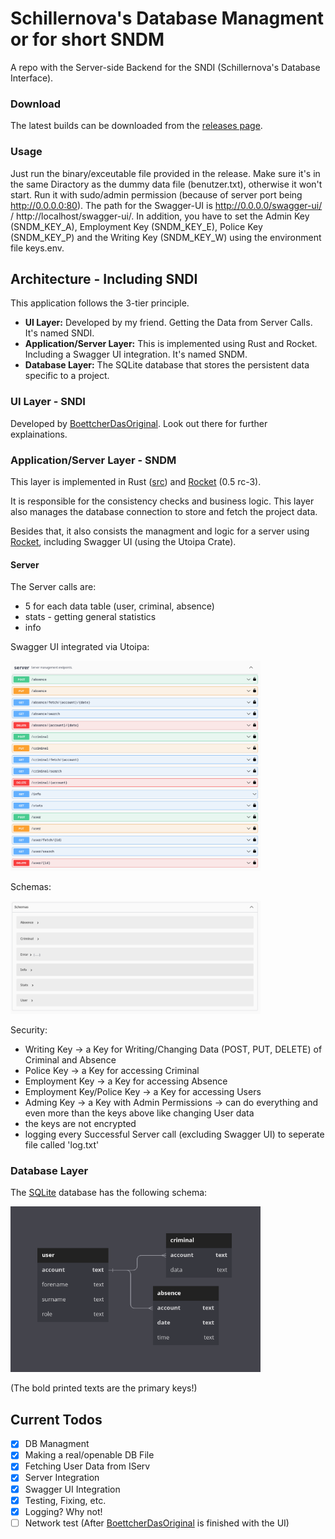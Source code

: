 # Schillernova's Database Managment or for short SNDM

A repo with the Server-side Backend for the SNDI (Schillernova's Database Interface).

### Download

The latest builds can be downloaded from the [releases page](https://github.com/nwrenger/sndm/releases).

### Usage

Just run the binary/exceutable file provided in the release. Make sure it's in the same Diractory as the dummy data file (benutzer.txt), otherwise it won't start. Run it with sudo/admin permission (because of server port being http://0.0.0.0:80). The path for the Swagger-UI is http://0.0.0.0/swagger-ui/ / http://localhost/swagger-ui/. In addition, you have to set the Admin Key (SNDM_KEY_A), Employment Key (SNDM_KEY_E), Police Key (SNDM_KEY_P) and the Writing Key (SNDM_KEY_W) using the environment file keys.env.

## Architecture - Including SNDI

This application follows the 3-tier principle.
* **UI Layer:** Developed by my friend. Getting the Data from Server Calls. It's named SNDI.
* **Application/Server Layer:** This is implemented using Rust and Rocket. Including a Swagger UI integration. It's named SNDM.
* **Database Layer:** The SQLite database that stores the persistent data specific to a project.

### UI Layer - SNDI

Developed by [BoettcherDasOriginal](https://github.com/BoettcherDasOriginal). Look out there for further explainations.

### Application/Server Layer - SNDM

This layer is implemented in Rust ([src](src)) and [Rocket](https://rocket.rs) (0.5 rc-3).

It is responsible for the consistency checks and business logic.
This layer also manages the database connection to store and fetch the project data.

Besides that, it also consists the managment and logic for a server using [Rocket](https://rocket.rs), including Swagger UI (using the Utoipa Crate).

#### Server

The Server calls are:

- 5 for each data table (user, criminal, absence)
- stats - getting general statistics
- info

Swagger UI integrated via Utoipa:

<img src="images/server_routes.png" alt="Database Schema" width=400 />

Schemas:

<img src="images/schemas.png" alt="Database Schema" width=400 />

Security:

- Writing Key -> a Key for Writing/Changing Data (POST, PUT, DELETE) of Criminal and Absence
- Police Key -> a Key for accessing Criminal
- Employment Key -> a Key for accessing Absence
- Employment Key/Police Key -> a Key for accessing Users
- Adming Key -> a Key with Admin Permissions -> can do everything and even more than the keys above like changing User data
- the keys are not encrypted
- logging every Successful Server call (excluding Swagger UI) to seperate file called 'log.txt'

### Database Layer

The [SQLite](https://sqlite.org/index.html) database has the following schema:

<img src="images/sqlite_dia.png" alt="Database Schema" width=400 />

(The bold printed texts are the primary keys!)

## Current Todos

- [x] DB Managment
- [x] Making a real/openable DB File
- [x] Fetching User Data from IServ
- [x] Server Integration
- [x] Swagger UI Integration
- [x] Testing, Fixing, etc.
- [x] Logging? Why not!
- [ ] Network test (After [BoettcherDasOriginal](https://github.com/BoettcherDasOriginal) is finished with the UI)
